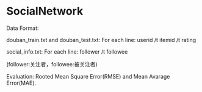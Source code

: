 # SocialNetwork

Data Format:

douban_train.txt and douban_test.txt:
For each line:
userid /t itemid /t rating

social_info.txt:
For each line:
follower /t followee

(follower:关注者，followee:被关注者)



Evaluation:
Rooted Mean Square Error(RMSE) and Mean Avarage Error(MAE).
